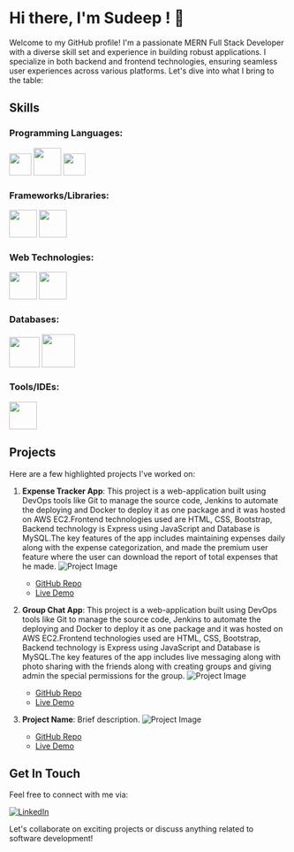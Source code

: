 # Hi there, I'm Sudeep ! 👋

Welcome to my GitHub profile! I'm a passionate MERN Full Stack Developer with a diverse skill set and experience in building robust applications. I specialize in both backend and frontend technologies, ensuring seamless user experiences across various platforms. Let's dive into what I bring to the table:

## Skills

### Programming Languages:
<code><img height="40" src="https://github.com/sudeep-h/04-adding-a-cart-model/assets/89265481/c91a35f3-3c55-43f4-879c-7b6b59859f09"></code>
<code><img height="50" src="https://github.com/sudeep-h/04-adding-a-cart-model/assets/89265481/7ab7a316-5f99-456f-ab10-e2da9b59feee"></code>
<code><img height="40" src="https://github.com/sudeep-h/04-adding-a-cart-model/assets/89265481/7040da0a-8aef-47c8-a4ec-ad01fc8091ed"></code>

### Frameworks/Libraries:
<code><img height="50" src="https://github.com/sudeep-h/04-adding-a-cart-model/assets/89265481/8b9635ae-afd5-4176-ae42-1fdd22713d21"></code>
<code><img height="50" src="https://github.com/sudeep-h/04-adding-a-cart-model/assets/89265481/62164f04-4b4f-4fe9-80e9-ca4aaf6f5657"></code>



### Web Technologies:
<code><img height="50" src="https://github.com/sudeep-h/04-adding-a-cart-model/assets/89265481/01e14622-1495-4da9-9cc9-d48e7b898955"></code>
<code><img height="50" src="https://github.com/sudeep-h/04-adding-a-cart-model/assets/89265481/a345adff-4fb7-4727-9477-659ba80f0ace"></code>

### Databases:
<code><img height="55" src="https://github.com/sudeep-h/04-adding-a-cart-model/assets/89265481/ff223745-d6db-43ce-b59d-85247146a7fd"></code>
<code><img height="60" src="https://github.com/sudeep-h/04-adding-a-cart-model/assets/89265481/583c2801-0a51-4059-b2a2-7a3d48f7de3d"></code>

### Tools/IDEs:
<code><img height="50" src="https://github.com/sudeep-h/04-adding-a-cart-model/assets/89265481/b17fdf09-1a36-4a52-8913-a540741fe31d"></code>

## Projects

Here are a few highlighted projects I've worked on:

1. **Expense Tracker App**: This project is a web-application built using DevOps tools like Git to manage the source code, Jenkins to automate the
 deploying and Docker to deploy it as one package and it was hosted on AWS EC2.Frontend technologies used are HTML, CSS, Bootstrap, Backend technology is Express using JavaScript and Database is MySQL.The key features of the app includes maintaining expenses daily along with the  expense categorization, and made the
 premium user feature where the user can download the report of total expenses that he made.
   ![Project Image](link_to_image)
   - [GitHub Repo](https://github.com/sudeep-h/expenseTrackerAppFinal)
   - [Live Demo](link_to_demo)

2. **Group Chat App**:  This project is a web-application built using DevOps tools like Git to manage the source code, Jenkins to automate the
 deploying and Docker to deploy it as one package and it was hosted on AWS EC2.Frontend technologies used are HTML, CSS, Bootstrap, Backend technology is Express using JavaScript and Database is MySQL.The key features of the app includes live messaging along with photo sharing with the friends along with creating
 groups and giving admin the special permissions for the group.
   ![Project Image](link_to_image)
   - [GitHub Repo](https://github.com/sudeep-h/groupchatAppFinal)
   - [Live Demo](link_to_demo)

3. **Project Name**: Brief description.
   ![Project Image](link_to_image)
   - [GitHub Repo](link_to_repo)
   - [Live Demo](link_to_demo)

## Get In Touch

Feel free to connect with me via:
<p> <a href="https://www.linkedin.com/in/sudeep-h/"><img alt="LinkedIn" src="https://img.shields.io/badge/linkedin-%230077B5.svg?&style=for-the-badge&logo=linkedin&logoColor=white" /></a></p>
Let's collaborate on exciting projects or discuss anything related to software development!
